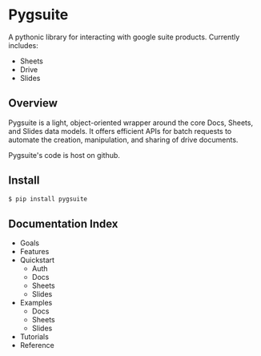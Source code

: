 # Pygsuite

A pythonic library for interacting with google suite products. Currently includes:
- Sheets
- Drive
- Slides

## Overview

Pygsuite is a light, object-oriented wrapper around the core Docs, Sheets,
and Slides data models. It offers efficient APIs for batch requests to 
automate the creation, manipulation, and sharing of drive documents.

Pygsuite's code is host on github.

## Install

```bash
$ pip install pygsuite
```

## Documentation Index
- Goals
- Features
- Quickstart
    - Auth
    - Docs
    - Sheets
    - Slides
- Examples
    - Docs
    - Sheets
    - Slides
- Tutorials
- Reference
